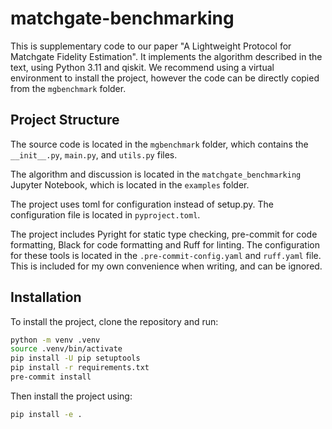# matchgate-benchmarking

This is supplementary code to our paper "A Lightweight Protocol for Matchgate Fidelity Estimation". It implements the algorithm described in the text, using Python 3.11 and qiskit. We recommend using a virtual environment to install the project, however the code can be directly copied from the `mgbenchmark` folder.

## Project Structure

The source code is located in the `mgbenchmark` folder, which contains the `__init__.py`, `main.py`, and `utils.py` files.

The algorithm and discussion is located in the `matchgate_benchmarking` Jupyter Notebook, which is located in the `examples` folder.

The project uses toml for configuration instead of setup.py. The configuration file is located in `pyproject.toml`.

The project includes Pyright for static type checking, pre-commit for code formatting, Black for code formatting and Ruff for linting. The configuration for these tools is located in the `.pre-commit-config.yaml` and `ruff.yaml` file. This is included for my own convenience when writing, and can be ignored.

## Installation

To install the project, clone the repository and run:

```sh
python -m venv .venv
source .venv/bin/activate
pip install -U pip setuptools
pip install -r requirements.txt
pre-commit install
```

Then install the project using:

```sh
pip install -e .
```
